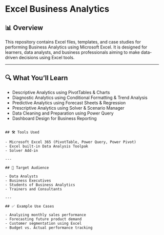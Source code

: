 # Excel Business Analytics

## 📊 Overview
This repository contains Excel files, templates, and case studies for performing Business Analytics using Microsoft Excel. It is designed for learners, data analysts, and business professionals aiming to make data-driven decisions using Excel tools.

---

## 🔍 What You’ll Learn

- Descriptive Analytics using PivotTables & Charts  
- Diagnostic Analytics using Conditional Formatting & Trend Analysis  
- Predictive Analytics using Forecast Sheets & Regression  
- Prescriptive Analytics using Solver & Scenario Manager  
- Data Cleaning and Preparation using Power Query  
- Dashboard Design for Business Reporting  

```

## 🛠️ Tools Used

- Microsoft Excel 365 (PivotTable, Power Query, Power Pivot)
- Excel built-in Data Analysis Toolpak
- Solver Add-in

---

## 🧠 Target Audience

- Data Analysts  
- Business Executives  
- Students of Business Analytics  
- Trainers and Consultants

---

## ✅ Example Use Cases

- Analyzing monthly sales performance  
- Forecasting future product demand  
- Customer segmentation using Excel  
- Budget vs. Actual performance tracking  
